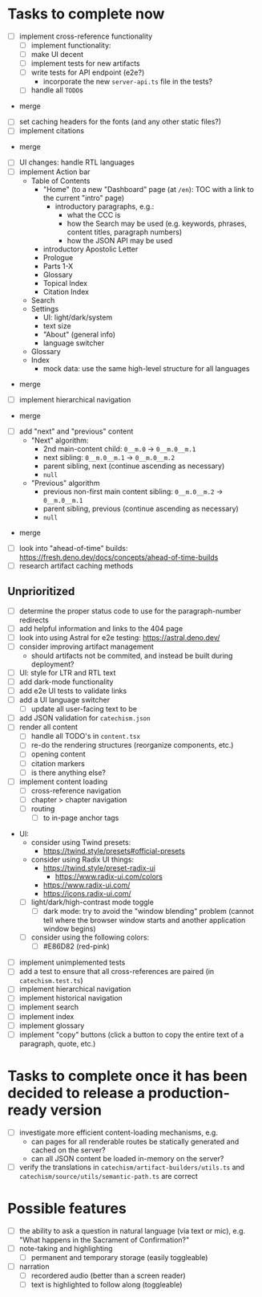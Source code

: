 # Tasks to complete now

- [ ] implement cross-reference functionality
  - [ ] implement functionality:
  - [ ] make UI decent
  - [ ] implement tests for new artifacts
  - [ ] write tests for API endpoint (e2e?)
    - incorporate the new `server-api.ts` file in the tests?
  - [ ] handle all `TODO`s
- merge

- [ ] set caching headers for the fonts (and any other static files?)
- [ ] implement citations
- merge

- [ ] UI changes: handle RTL languages
- [ ] implement Action bar
  - Table of Contents
    - "Home" (to a new "Dashboard" page (at `/en`): TOC with a link to the current "intro" page)
      - introductory paragraphs, e.g.:
        - what the CCC is
        - how the Search may be used (e.g. keywords, phrases, content titles, paragraph numbers)
        - how the JSON API may be used
    - introductory Apostolic Letter
    - Prologue
    - Parts 1-X
    - Glossary
    - Topical Index
    - Citation Index
  - Search
  - Settings
    - UI: light/dark/system
    - text size
    - "About" (general info)
    - language switcher
  - Glossary
  - Index
    - mock data: use the same high-level structure for all languages
- merge

- [ ] implement hierarchical navigation
- merge

- [ ] add "next" and "previous" content
  - "Next" algorithm:
    - 2nd main-content child: `0__m.0` -> `0__m.0__m.1`
    - next sibling: `0__m.0__m.1` -> `0__m.0__m.2`
    - parent sibling, next (continue ascending as necessary)
    - `null`
  - "Previous" algorithm
    - previous non-first main content sibling: `0__m.0__m.2` -> `0__m.0__m.1`
    - parent sibling, previous (continue ascending as necessary)
    - `null`
- merge

- [ ] look into "ahead-of-time" builds: https://fresh.deno.dev/docs/concepts/ahead-of-time-builds
- [ ] research artifact caching methods

## Unprioritized

- [ ] determine the proper status code to use for the paragraph-number redirects
- [ ] add helpful information and links to the 404 page
- [ ] look into using Astral for e2e testing: https://astral.deno.dev/
- [ ] consider improving artifact management
  - should artifacts not be commited, and instead be built during deployment?
- [ ] UI: style for LTR and RTL text
- [ ] add dark-mode functionality
- [ ] add e2e UI tests to validate links
- [ ] add a UI language switcher
  - [ ] update all user-facing text to be
- [ ] add JSON validation for `catechism.json`
- [ ] render all content
  - [ ] handle all TODO's in `content.tsx`
  - [ ] re-do the rendering structures (reorganize components, etc.)
  - [ ] opening content
  - [ ] citation markers
  - [ ] is there anything else?
- [ ] implement content loading
  - [ ] cross-reference navigation
  - [ ] chapter > chapter navigation
  - [ ] routing
    - [ ] to in-page anchor tags
- UI:
  - consider using Twind presets:
    - https://twind.style/presets#official-presets
  - consider using Radix UI things:
    - https://twind.style/preset-radix-ui
      - https://www.radix-ui.com/colors
    - https://www.radix-ui.com/
    - https://icons.radix-ui.com/
  - [ ] light/dark/high-contrast mode toggle
    - [ ] dark mode: try to avoid the "window blending" problem (cannot tell where the browser window starts and another
          application window begins)
  - [ ] consider using the following colors:
    - [ ] #E86D82 (red-pink)
- [ ] implement unimplemented tests
- [ ] add a test to ensure that all cross-references are paired (in `catechism.test.ts`)
- [ ] implement hierarchical navigation
- [ ] implement historical navigation
- [ ] implement search
- [ ] implement index
- [ ] implement glossary
- [ ] implement "copy" buttons (click a button to copy the entire text of a paragraph, quote, etc.)

# Tasks to complete once it has been decided to release a production-ready version

- [ ] investigate more efficient content-loading mechanisms, e.g.
  - can pages for all renderable routes be statically generated and cached on the server?
  - can all JSON content be loaded in-memory on the server?
- [ ] verify the translations in `catechism/artifact-builders/utils.ts` and `catechism/source/utils/semantic-path.ts`
      are correct

# Possible features

- [ ] the ability to ask a question in natural language (via text or mic), e.g. "What happens in the Sacrament of
      Confirmation?"
- [ ] note-taking and highlighting
  - [ ] permanent and temporary storage (easily toggleable)
- [ ] narration
  - [ ] recordered audio (better than a screen reader)
  - [ ] text is highlighted to follow along (toggleable)
